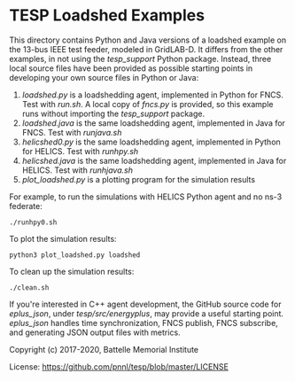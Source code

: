 # TESP Loadshed Examples

This directory contains Python and Java versions of a
loadshed example on the 13-bus IEEE test feeder, modeled
in GridLAB-D. It differs from the other examples, in
not using the *tesp_support* Python package. Instead, three
local source files have been provided as possible starting
points in developing your own source files in Python or Java:

1. *loadshed.py* is a loadshedding agent, implemented in Python for FNCS. Test with *run.sh*. A local copy of *fncs.py* is provided, so this example runs
without importing the *tesp_support* package.
2. *loadshed.java* is the same loadshedding agent, implemented in Java for FNCS. Test with *runjava.sh*
3. *helicshed0.py* is the same loadshedding agent, implemented in Python for HELICS. Test with *runhpy.sh*
4. *helicshed.java* is the same loadshedding agent, implemented in Java for HELICS. Test with *runhjava.sh*
5. *plot_loadshed.py* is a plotting program for the simulation results

For example, to run the simulations with HELICS Python agent and no ns-3 federate:

    ./runhpy0.sh

To plot the simulation results:

    python3 plot_loadshed.py loadshed

To clean up the simulation results:

    ./clean.sh

If you're interested in C++ agent development, the GitHub
source code for *eplus_json*, under *tesp/src/energyplus*,
may provide a useful starting point. *eplus_json* handles
time synchronization, FNCS publish, FNCS subscribe, and
generating JSON output files with metrics.

Copyright (c) 2017-2020, Battelle Memorial Institute

License: https://github.com/pnnl/tesp/blob/master/LICENSE


